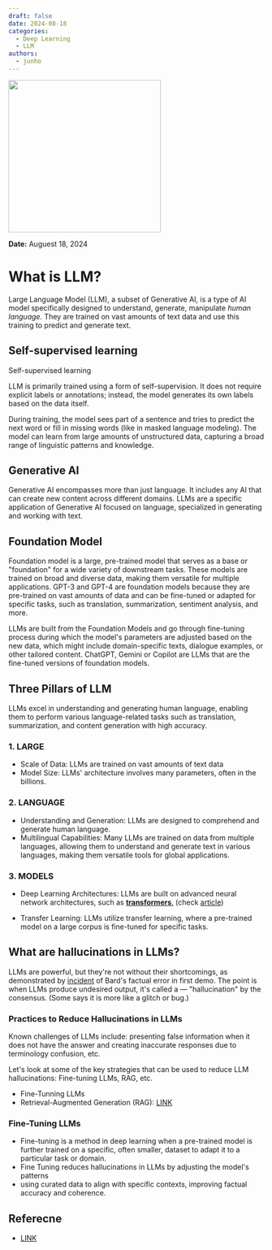 ```yaml
---
draft: false
date: 2024-08-18
categories:
  - Deep Learning
  - LLM
authors:
  - junho
---
```


<img src="https://d17pwbfgewyq5y.cloudfront.net/aiscope.png" target="_blank" width=300>

<p align="left"><strong>Date:</strong> Auguest 18, 2024<br></p>

# What is LLM?

Large Language Model (LLM), a subset of Generative AI, is a type of AI model specifically designed to understand, generate, manipulate <i>human language.</i> They are trained on vast amounts of text data and use this training to predict and generate text.

## Self-supervised learning

 Self-supervised learning

LLM is primarily trained using a form of self-supervision. It does not require explicit labels or annotations; instead, the model generates its own labels based on the data itself.

During training, the model sees part of a sentence and tries to predict the next word or fill in missing words (like in masked language modeling). The model can learn from large amounts of unstructured data, capturing a broad range of linguistic patterns and knowledge.

## Generative AI

Generative AI encompasses more than just language. It includes any AI that can create new content across different domains. LLMs are a specific application of Generative AI focused on language, specialized in generating and working with text.

## Foundation Model

Foundation model is a large, pre-trained model that serves as a base or "foundation" for a wide variety of downstream tasks. These models are trained on broad and diverse data, making them versatile for multiple applications. GPT-3 and GPT-4 are foundation models because they are pre-trained on vast amounts of data and can be fine-tuned or adapted for specific tasks, such as translation, summarization, sentiment analysis, and more.

LLMs are built from the Foundation Models and go through fine-tuning process during which the model's parameters are adjusted based on the new data, which might include domain-specific texts, dialogue examples, or other tailored content. ChatGPT, Gemini or Copilot are LLMs that are the fine-tuned versions of foundation models. 

## Three Pillars of LLM

LLMs excel in understanding and generating human language, enabling them to perform various language-related tasks such as translation, summarization, and content generation with high accuracy.

### 1. LARGE

- Scale of Data: LLMs are trained on vast amounts of text data
- Model Size: LLMs' architecture involves many parameters, often in the billions. 

### 2. LANGUAGE

- Understanding and Generation: LLMs are designed to comprehend and generate human language.
- Multilingual Capabilities: Many LLMs are trained on data from multiple languages, allowing them to understand and generate text in various languages, making them versatile tools for global applications.

### 3. MODELS

- Deep Learning Architectures: LLMs are built on advanced neural network architectures, such as <a href="https://www.youtube.com/watch?v=SZorAJ4I-sA" target="_blank"><b>transformers</b>.</a> (check [article](https://poloclub.github.io/transformer-explainer/?utm_source=tldrai))

- Transfer Learning: LLMs utilize transfer learning, where a pre-trained model on a large corpus is fine-tuned for specific tasks. 


## What are hallucinations in LLMs?

LLMs are powerful, but they're not without their shortcomings, as demonstrated by [incident](https://www.theverge.com/2023/2/8/23590864/google-ai-chatbot-bard-mistake-error-exoplanet-demo) of Bard's factual error in first demo. The point is when LLMs produce undesired output, it's called a — "hallucination" by the consensus. (Some says it is more like a glitch or bug.)


### Practices to Reduce Hallucinations in LLMs

Known challenges of LLMs include: presenting false information when it does not have the answer and creating inaccurate responses due to terminology confusion, etc.

Let's look at some of the key strategies that can be used to reduce LLM hallucinations: Fine-tuning LLMs, RAG, etc.

- Fine-Tunning LLMs
- Retrieval-Augmented Generation (RAG): [LINK](https://blogd.org/ai/RAG/)

### Fine-Tuning LLMs

- Fine-tuning is a method in deep learning when a pre-trained model is further trained on a specific, often smaller, dataset to adapt it to a particular task or domain.
- Fine Tuning reduces hallucinations in LLMs by adjusting the model's patterns
- using curated data to align with specific contexts, improving factual accuracy and coherence.





## Referecne

- [LINK](https://blogd.org/ai/reference/)